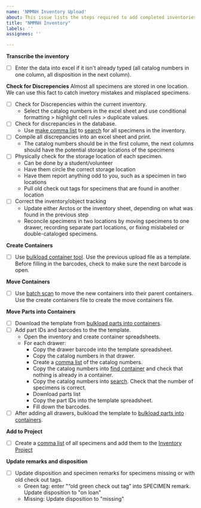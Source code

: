 ```yaml
---
name: 'NMMNH Inventory Upload'
about: This issue lists the steps required to add completed inventories and create object tracking for the New Mexico Museum of Natural History and Science Paleontology Collection
title: "NMMNH Inventory"
labels: ''
assignees: ''

---
```


**Transcribe the inventory**
- [ ] Enter the data into excel if it isn't already typed (all catalog numbers in one column, all disposition in the next column).

**Check for Discrepencies**
Almost all specimens are stored in one location. We can use this fact to catch invetory mistakes and misplaced specimens.
- [ ] Check for Discrepencies within the current inventory.
   - Select the catalog numbers in the excel sheet and use conditional formatting > highlight cell rules > duplicate values.
- [ ] Check for discrepancies in the database.
   - Use [make comma list](https://arctos.database.museum/DataServices/listerizer.cfm) to [search](https://arctos.database.museum/nmmnh_paleo) for all specimens in the inventory.
- [ ] Compile all discrepancies into an excel sheet and print.
   - The catalog numbers should be in the first column, the next columns should have the potential storage locations of the specimens
- [ ] Physically check for the storage location of each specimen.
   - Can be done by a student/volunteer
   - Have them circle the correct storage location
   - Have them report anything odd to you, such as a specimen in two locations
   - Pull old check out tags for specimens that are found in another location
- [ ] Correct the inventory/object tracking
   - Update either Arctos or the inventory sheet, depending on what was found in the previous step
   - Reconcile specimens in two locations by moving specimens to one drawer, recording separate part locations, or fixing mislabeled or double-cataloged specimens.

**Create Containers**
- [ ] Use [bulkload container tool](https://arctos.database.museum/tools/create_container.cfm?action=ld). Use the previous upload file as a template. Before filling in the barcodes, check to make sure the next barcode is open.

**Move Containers**
- [ ] Use [batch scan](https://arctos.database.museum/batchScan.cfm?action=loadCSV) to move the new containers into their parent containers. Use the create containers file to create the move containers file.

**Move Parts into Containers**
- [ ] Download the template from [bulkload parts into containers](https://arctos.database.museum/tools/BulkloadPartContainer.cfm?action=ld).
- [ ] Add part IDs and barcodes to the the template.
   - Open the inventory and create container spreadsheets.
   - For each drawer:
      - Copy the drawer barcode into the template spreadsheet.
      - Copy the catalog numbers in that drawer.
      - Create a [comma list](https://arctos.database.museum/DataServices/listerizer.cfm) of the catalog numbers.
      - Copy the catalog numbers into [find container](https://arctos.database.museum/findContainer.cfm) and check that nothing is already in a container.
      - Copy the catalog numbers into [search](https://arctos.database.museum/nmmnh_paleo). Check that the number of specimens is correct.
      - Download parts list
      - Copy the part IDs into the template spreadsheet.
      - Fill down the barcodes.
- [ ] After adding all drawers, bulkload the template to [bulkload parts into containers](https://arctos.database.museum/tools/BulkloadPartContainer.cfm?action=ld).

**Add to Project**
- [ ] Create a [comma list](https://arctos.database.museum/DataServices/listerizer.cfm) of all specimens and add them to the [Inventory Project](https://arctos.database.museum/project/10003513)

**Update remarks and disposition**
- [ ] Update disposition and specimen remarks for specimens missing or with old check out tags.
   - Green tag: enter "“old green check out tag” into SPECIMEN remark. Update disposition to "on loan"
   - Missing: Update disposition to "missing"
